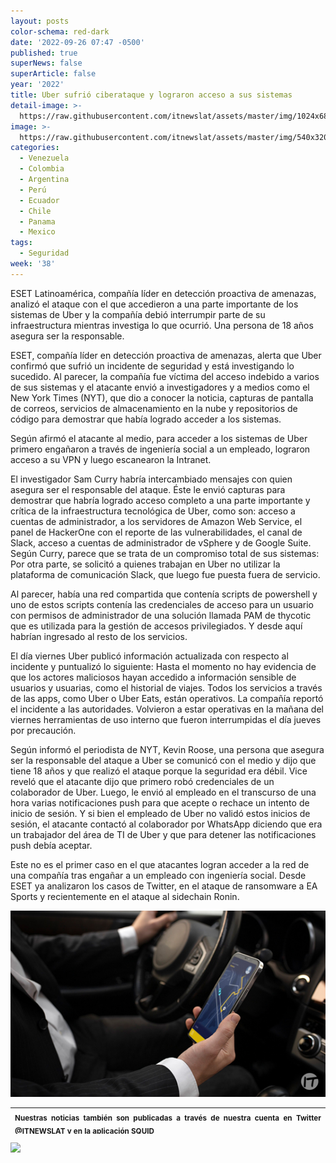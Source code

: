 ```yaml
---
layout: posts
color-schema: red-dark
date: '2022-09-26 07:47 -0500'
published: true
superNews: false
superArticle: false
year: '2022'
title: Uber sufrió ciberataque y lograron acceso a sus sistemas
detail-image: >-
  https://raw.githubusercontent.com/itnewslat/assets/master/img/1024x680/uber-g.jpg
image: >-
  https://raw.githubusercontent.com/itnewslat/assets/master/img/540x320/uber-p.jpg
categories:
  - Venezuela
  - Colombia
  - Argentina
  - Perú
  - Ecuador
  - Chile
  - Panama
  - Mexico
tags:
  - Seguridad
week: '38'
---
```

ESET Latinoamérica, compañía líder en detección proactiva de amenazas, analizó el ataque con el que accedieron a una parte importante de los sistemas de Uber y la compañía debió interrumpir parte de su infraestructura mientras investiga lo que ocurrió. Una persona de 18 años asegura ser la responsable.
 

ESET, compañía líder en detección proactiva de amenazas, alerta que Uber confirmó que sufrió un incidente de seguridad y está investigando lo sucedido. Al parecer, la compañía fue víctima del acceso indebido a varios de sus sistemas y el atacante envió a investigadores y a medios como el New York Times (NYT), que dio a conocer la noticia, capturas de pantalla de correos, servicios de almacenamiento en la nube y repositorios de código para demostrar que había logrado acceder a los sistemas.
 
Según afirmó el atacante al medio, para acceder a los sistemas de Uber primero engañaron a través de ingeniería social a un empleado, lograron acceso a su VPN y luego escanearon la Intranet.
 
El investigador Sam Curry habría intercambiado mensajes con quien asegura ser el responsable del ataque. Éste le envió capturas para demostrar que habría logrado acceso completo a una parte importante y crítica de la infraestructura tecnológica de Uber, como son: acceso a cuentas de administrador, a los servidores de Amazon Web Service, el panel de HackerOne con el reporte de las vulnerabilidades, el canal de Slack, acceso a cuentas de administrador de vSphere y de Google Suite. Según Curry, parece que se trata de un compromiso total de sus sistemas:
Por otra parte, se solicitó a quienes trabajan en Uber no utilizar la plataforma de comunicación Slack, que luego fue puesta fuera de servicio.
 
Al parecer, había una red compartida que contenía scripts de powershell y uno de estos scripts contenía las credenciales de acceso para un usuario con permisos de administrador de una solución llamada PAM de thycotic que es utilizada para la gestión de accesos privilegiados. Y desde aquí habrían ingresado al resto de los servicios.
 
El día viernes Uber publicó información actualizada con respecto al incidente y puntualizó lo siguiente:
Hasta el momento no hay evidencia de que los actores maliciosos hayan accedido a información sensible de usuarios y usuarias, como el historial de viajes.
Todos los servicios a través de las apps, como Uber o Uber Eats, están operativos.
La compañía reportó el incidente a las autoridades.
Volvieron a estar operativas en la mañana del viernes herramientas de uso interno que fueron interrumpidas el día jueves por precaución.
 
Según informó el periodista de NYT, Kevin Roose, una persona que asegura ser la responsable del ataque a Uber se comunicó con el medio y dijo que tiene 18 años y que realizó el ataque porque la seguridad era débil. Vice reveló que el atacante dijo que primero robó credenciales de un colaborador de Uber. Luego, le envió al empleado en el transcurso de una hora varias notificaciones push para que acepte o rechace un intento de inicio de sesión. Y si bien el empleado de Uber no validó estos inicios de sesión, el atacante contactó al colaborador por WhatsApp diciendo que era un trabajador del área de TI de Uber y que para detener las notificaciones push debía aceptar.
 
Este no es el primer caso en el que atacantes logran acceder a la red de una compañía tras engañar a un empleado con ingeniería social. Desde ESET ya analizaron los casos de Twitter, en el ataque de ransomware a EA Sports y recientemente en el ataque al sidechain Ronin.

![](https://raw.githubusercontent.com/itnewslat/assets/master/img/540x320/uber-p.jpg)

<table style="height: 42px;" width="569">
<tbody>
<tr>
<td style="text-align: justify;"><sub><strong>Nuestras noticias también son publicadas a través de nuestra cuenta en Twitter <a href="https://twitter.com/itnewslat?lang=es">@ITNEWSLAT</a> y en la aplicación <a href="https://squidapp.co/en/">SQUID</a></strong></sub></td>
</tr>
</tbody>
</table>

<img src="https://tracker.metricool.com/c3po.jpg?hash=56f88a41e39ab42c063cc51676587a04"/>


